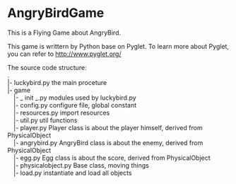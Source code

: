 AngryBirdGame
=============

This is a Flying Game about AngryBird.


This game is writtern by Python base on Pyglet.
To learn more about Pyglet, you can refer to http://www.pyglet.org/



The source code structure:  
.   
|- luckybird.py   the main proceture    
|-  game    
&emsp;|- _ init _.py   modules used by luckybird.py   
&emsp;|- config.py     configure file, global constant   
&emsp;|- resources.py    import resources   
&emsp;|- util.py     util functions   
&emsp;|- player.py   Player class is about the player himself, derived from PhysicalObject   
&emsp;|- angrybird.py    AngryBird class is about the enemy, derived from PhysicalObject   
&emsp;|- egg.py      Egg class is about the score, derived from PhysicalObject   
&emsp;|- physicalobject.py   Base class, moving things   
&emsp;|- load.py   instantiate and load all objects   
